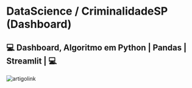 # DataScience / CriminalidadeSP (Dashboard)
## :computer: Dashboard, Algoritmo em Python | Pandas | Streamlit | :computer:
 
 ![artigolink](https://user-images.githubusercontent.com/76967004/105920600-6f6ea000-6016-11eb-8d37-975485bf74a8.jpg)
